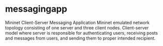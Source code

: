 # messagingapp
Mininet Client-Server Messaging Application
Mininet emulated network topology consisting of one server and three client nodes. Client-server model where server is responsible for authenticating users, receiving posts and messages from users, and sending them to proper intended recipient. 
